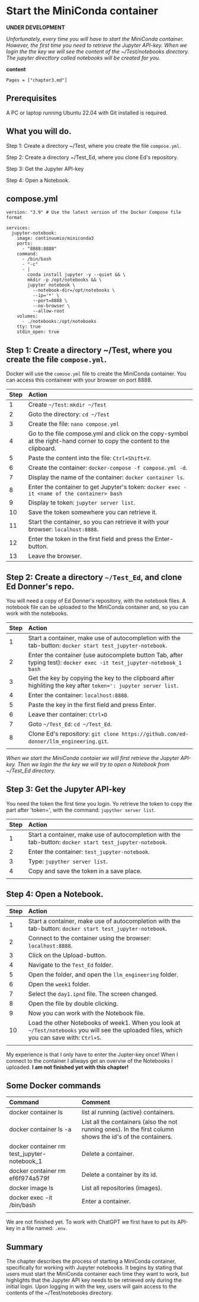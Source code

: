 # Start the MiniConda container

**UNDER DEVELOPMENT**

*Unfortunately, every time you will have to start the MiniConda container. However, the first time you need to retrieve the Jupyter API-key. When we login the the key we will see the content of the ~/Test/notebooks directory. The jupyter directtory called notebooks will be created for you.*

**content**

```@contents
Pages = ["chapter3.md"]
```

## Prerequisites

A PC or laptop running Ubuntu 22.04 with Git installed is required.

## What you will do.

Step 1: Create a directory ~/Test, where you create the file `compose.yml`.

Step 2: Create a directory ~/Test_Ed, where you clone Ed's repository.

Step 3: Get the Jupyter API-key

Step 4: Open a Notebook.

## compose.yml

```
version: "3.9" # Use the latest version of the Docker Compose file format

services:
  jupyter-notebook:
    image: continuumio/miniconda3
    ports:
      - "8888:8888"
    command: 
      - /bin/bash
      - "-c"
      - |
        conda install jupyter -y --quiet && \
        mkdir -p /opt/notebooks && \
        jupyter notebook \
          --notebook-dir=/opt/notebooks \
          --ip='*' \
          --port=8888 \
          --no-browser \
          --allow-root
    volumes:
      - ./notebooks:/opt/notebooks 
    tty: true
    stdin_open: true
```

## Step 1: Create a directory ~/Test, where you create the file `compose.yml`.

Docker will use the `comose.yml` file to create the MiniConda container. You can access this containeer with your browser on port 8888.

|Step        | Action      |
|:---------- | :---------- |
| 1 | Create `~/Test`: `mkdir ~/Test` |
| 2 | Goto the directory: `cd ~/Test` |
| 3 | Create the file: `nano compose.yml` |
| 4 | Go to the file compose.yml and click on the copy-symbol at the right-hand corner to copy the content to the clipboard. | 
| 5 | Paste the content into the file: `Ctrl+Shift+V`. |
| 6 | Create the container: `docker-compose -f compose.yml -d`. |
| 7 | Display the name of the container: `docker container ls`.
| 8 | Enter the container to get Jupyter's token: `docker exec -it <name of the container> bash` |
| 9 | Display te token: `jupyter server list`. |
| 10 | Save the token somewhere you can retrieve it. |
| 11 | Start the container, so you can retrieve it with your browser: `localhost:8888`. |
| 12 | Enter the token in the first field and press the Enter-button. |
| 13 | Leave the browser. |

## Step 2: Create a directory `~/Test_Ed`, and clone Ed Donner's repo.

You will need a copy of Ed Donner's repository, with the notebook files. A notebook file can be uploaded to the MiniConda container and, so you can work with the notebooks.

|Step        | Action      |
|:---------- | :---------- |
| 1 | Start a container, make use of autocompletion with the tab-button: `docker start test_jupyter-notebook`. |
| 2 | Enter the container (use autocomplete button Tab, after typing test): `docker exec -it test_jupyter-notebook_1 bash` |
| 3 | Get the key by copying the key to the clipboard after highliting the key after `token=': jupyter server list`. |
| 4 | Enter the container: `localhost:8888`. |
| 5 | Paste the key in the first field and press Enter. |
| 6 | Leave ther container: `Ctrl+D` |
| 7 | Goto `~/Test_Ed`: `cd ~/Test_Ed`. |
| 8 | Clone Ed's repository: `git clone https://github.com/ed-donner/llm_engineering.git`. |
||

*When we start the MiniConda contaier we will first retrieve the Jupyter API-key. Then we login the the key we will try to open a Notebook from ~/Test_Ed directory.*

## Step 3: Get the Jupyter API-key

You need the token the first time you login. Yo retrieve the token to copy the part after 'token=', with the command: `jupyther server list`.

|Step        | Action      |
|:---------- | :---------- |
| 1 | Start a container, make use of autocompletion with the tab-button: `docker start test_jupyter-notebook`. |
| 2 | Enter the container: `test_jupyter-notebook`. |
| 3 | Type: `jupyther server list`. |
| 4 | Copy and save the token in a save place. |
||

## Step 4: Open a Notebook.

|Step        | Action      |
|:---------- | :---------- |
| 1 | Start a container, make use of autocompletion with the tab-button: `docker start test_jupyter-notebook`. |
| 2 | Connect to the container using the browser: `localhost:8888`. |
| 3 | Click on the Upload-button. |
| 4 | Navigate to the `Test_Ed` folder. |
| 5 | Open the folder, and open the `llm_engineering` folder. |
| 6 | Open the `week1` folder. |
| 7 | Select the `day1.ipnd` file. The screen changed. |
| 8 | Open the file by double clicking. |
| 9 | Now you can work with the Notebook file. |
| 10 | Load the other Notebooks of week1. When you look at `~/Test/notebooks` you will see the uploaded files, which you can save with: `Ctrl+S`. |
||

My experience is that I only have to enter the Jupter-key once! When I connect to the container I allways get an overviw of the Notebooks I uploaded. **I am not finished yet with this chapter!**

## Some Docker commands
| Command      | Comment |
| :---------- |  :---------- |
| docker container ls | list al running (active) containers. |
| docker container ls -a | List all the containers (also the not running ones). In the first column shows the id's of the containers. |
| docker container rm test_jupyter-notebook_1 | Delete a container. |
| docker container rm ef6f974a579f | Delete a container by its id. |
| docker image ls | List all repositories (images). |
| docker exec -it <container name or id> /bin/bash | Enter a container. |
||

We are not finished yet. To work with ChatGPT we first have to put its API-key in a file named: `.env`.

## Summary

The chapter describes the process of starting a MiniConda container, specifically for working with Jupyter notebooks. It begins by stating that users must start the MiniConda container each time they want to work, but highlights that the Jupyter API key needs to be retrieved only during the initial login. Upon logging in with the key, users will gain access to the contents of the ~/Test/notebooks directory.